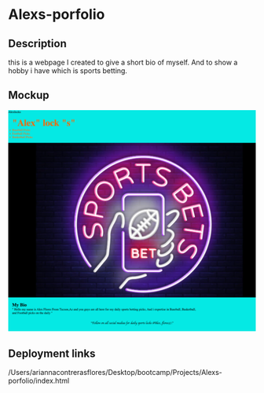 # Alexs-porfolio

## Description 
this is a webpage I created to give a short bio of myself. And to show a hobby i have which is sports betting.
## Mockup
![alt employee portfolio website](./images/mockup.html.png)
## Deployment links
/Users/ariannacontrerasflores/Desktop/bootcamp/Projects/Alexs-porfolio/index.html

